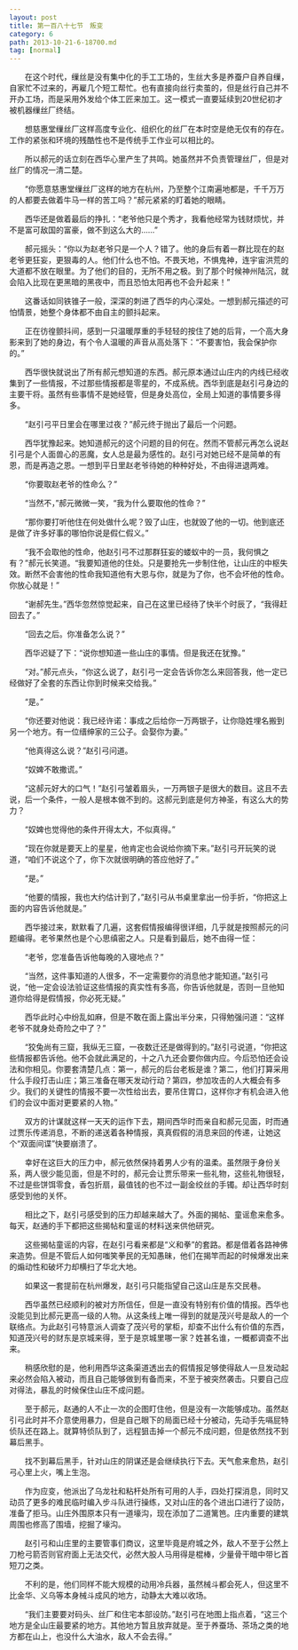 ```yaml
---
layout: post
title: 第一百八十七节　叛变
category: 6
path: 2013-10-21-6-18700.md
tag: [normal]
---
```


　　在这个时代，缫丝是没有集中化的手工工场的，生丝大多是养蚕户自养自缫，自家忙不过来的，再雇几个短工帮忙。也有直接向丝行卖茧的，但是丝行自己并不开办工场，而是采用外发给个体工匠来加工。这一模式一直要延续到20世纪初才被机器缫丝厂终结。

　　想慈惠堂缫丝厂这样高度专业化、组织化的丝厂在本时空是绝无仅有的存在。工作的紧张和环境的残酷性也不是传统手工作业可以相比的。

　　所以郝元的话立刻在西华心里产生了共鸣。她虽然并不负责管理丝厂，但是对丝厂的情况一清二楚。

　　“你愿意慈惠堂缫丝厂这样的地方在杭州，乃至整个江南遍地都是，千千万万的人都要去做着牛马一样的苦工吗？”郝元紧紧的盯着她的眼睛。

　　西华还是做着最后的挣扎：“老爷他只是个秀才，我看他经常为钱财烦忧，并不是富可敌国的富豪，做不到这么大的……”

　　郝元摇头：“你以为赵老爷只是一个人？错了。他的身后有着一群比现在的赵老爷更狂妄，更狠毒的人。他们什么也不怕。不畏天地，不惧鬼神，连宇宙洪荒的大道都不放在眼里。为了他们的目的，无所不用之极。到了那个时候神州陆沉，就会陷入比现在更黑暗的黑夜中，而且恐怕太阳再也不会升起来！”

　　这番话如同铁锥子一般，深深的刺进了西华的内心深处。一想到郝元描述的可怕情景，她整个身体都不由自主的颤抖起来。

　　正在彷徨颤抖间，感到一只温暖厚重的手轻轻的按住了她的后背，一个高大身影来到了她的身边，有个令人温暖的声音从高处落下：“不要害怕，我会保护你的。”

　　西华很快就说出了所有郝元想知道的东西。郝元原本通过山庄内的内线已经收集到了一些情报，不过那些情报都是零星的，不成系统。西华到底是赵引弓身边的主要干将。虽然有些事情不是她经管，但是身处高位，全局上知道的事情要多得多。

　　“赵引弓平日里会在哪里过夜？”郝元终于抛出了最后一个问题。

　　西华犹豫起来。她知道郝元的这个问题的目的何在。然而不管郝元再怎么说赵引弓是个人面兽心的恶魔，女人总是最为感性的。赵引弓对她已经不是简单的有恩，而是再造之恩。一想到平日里赵老爷待她的种种好处，不由得进退两难。

　　“你要取赵老爷的性命么？”

　　“当然不，”郝元微微一笑，“我为什么要取他的性命？”

　　“那你要打听他住在何处做什么呢？毁了山庄，也就毁了他的一切。他到底还是做了许多好事的哪怕你说是假仁假义。”

　　“我不会取他的性命，他赵引弓不过那群狂妄的蝼蚁中的一员，我何惧之有？”郝元长笑道。“我要知道他的住处。只是要抢先一步制住他，让山庄的中枢失效。断然不会害他的性命我知道他有大恩与你，就是为了你，也不会坏他的性命。你放心就是！”

　　“谢郝先生。”西华忽然惊觉起来，自己在这里已经待了快半个时辰了，“我得赶回去了。”

　　“回去之后。你准备怎么说？”

　　西华迟疑了下：“说你想知道一些山庄的事情。但是我还在犹豫。”

　　“对。”郝元点头，“你这么说了，赵引弓一定会告诉你怎么来回答我，他一定已经做好了全套的东西让你到时候来交给我。”

　　“是。”

　　“你还要对他说：我已经许诺：事成之后给你一万两银子，让你隐姓埋名搬到另一个地方。有一位缙绅家的三公子。会娶你为妻。”

　　“他真得这么说？”赵引弓问道。

　　“奴婢不敢撒谎。”

　　“这郝元好大的口气！”赵引弓皱着眉头，一万两银子是很大的数目。这且不去说，后一个条件，一般人是根本做不到的。这郝元到底是何方神圣，有这么大的势力？

　　“奴婢也觉得他的条件开得太大，不似真得。”

　　“现在你就是要天上的星星，他肯定也会说给你摘下来。”赵引弓开玩笑的说道，“咱们不说这个了，你下次就很明确的答应他好了。”

　　“是。”

　　“他要的情报，我也大约估计到了，”赵引弓从书桌里拿出一份手折，“你把这上面的内容告诉他就是。”

　　西华接过来，默默看了几遍，这套假情报编得很详细，几乎就是按照郝元的问题编得。老爷果然也是个心思缜密之人。只是看到最后，她不由得一怔：

　　“老爷，您准备告诉他每晚的入寝地点？”

　　“当然，这件事知道的人很多，不一定需要你的消息他才能知道。”赵引弓说，“他一定会设法验证这些情报的真实性有多高，你告诉他就是，否则一旦他知道你给得是假情报，你必死无疑。”

　　西华此时心中纷乱如麻，但是不敢在面上露出半分来，只得勉强问道：“这样老爷不就身处奇险之中了？”

　　“狡兔尚有三窟，我纵无三窟，一夜数迁还是做得到的。”赵引弓说道，“你把这些情报都告诉他。他不会就此满足的，十之八九还会要你做内应。今后恐怕还会设法和你相见。你要套清楚几点：第一，郝元的后台老板是谁？第二，他们打算采用什么手段打击山庄；第三准备在哪天发动行动？第四，参加攻击的人大概会有多少。我们的关键性的情报不要一次性给出去，要吊住胃口，这样你才有机会进入他们的会议中面对更要紧的人物。”

　　双方的计谋就这样一天天的运作下去，期间西华时而亲自和郝元见面，时而通过贾乐传递消息，不断的递送着各种情报，真真假假的消息来回的传递，让她这个“双面间谍”快要崩溃了。

　　幸好在这巨大的压力中，郝元依然保持着男人少有的温柔。虽然限于身份关系，两人很少能见面，但是不时的，郝元会让贾乐带来一些礼物，这些礼物很轻，不过是些饼饵零食，香包折扇，最值钱的也不过一副金绞丝的手镯。却让西华时刻感受到他的关怀。

　　相比之下，赵引弓感受到的压力却越来越大了。外面的揭帖、童谣愈来愈多。每天，赵通的手下都把这些揭帖和童谣的材料送来供他研究。

　　这些揭帖童谣的内容，在赵引弓看来都是“义和拳”的套路。都是借着各路神佛来造势。但是不管后人如何嗤笑拳民的无知愚昧，他们在揭竿而起的时候爆发出来的煽动性和破坏力却横扫了华北大地。

　　如果这一套提前在杭州爆发，赵引弓只能指望自己这山庄是东交民巷。

　　西华虽然已经顺利的被对方所信任，但是一直没有特别有价值的情报。西华也没能见到比郝元更高一级的人物。从这条线上唯一得到的就是茂兴号是敌人的一个联络点。为此赵引弓特意派人调查了茂兴号的掌柜，却查不出什么有价值的东西，知道茂兴号的财东是京城来得，至于是京城里哪一家？姓甚名谁，一概都调查不出来。

　　稍感欣慰的是，他利用西华这条渠道透出去的假情报足够使得敌人一旦发动起来必然会陷入被动，而且自己能够做到有备而来，不至于被突然袭击。只要自己应对得法，暴乱的时候保住山庄不成问题。

　　至于郝元，赵通的人不止一次的企图盯住他，但是没有一次能够成功。虽然赵引弓此时并不介意使用暴力，但是自己眼下的局面已经十分被动，先动手先嗝屁特侦队还在路上。就算特侦队到了，远程狙击掉一个郝元不成问题，但是依然找不到幕后黑手。

　　找不到幕后黑手，针对山庄的阴谋还是会继续执行下去。天气愈来愈热，赵引弓心里上火，嘴上生泡。

　　作为应变，他派出了乌龙社和粘杆处所有可用的人手，四处打探消息，同时又动员了更多的难民临时编入步斗队进行操练，又对山庄的各个进出口进行了设防，准备了拒马。山庄外围原本只有一道壕沟，现在添加了二道篱笆。庄内重要的建筑周围也修高了围墙，挖掘了壕沟。

　　赵引弓和山庄里的主要管事们商议，这里毕竟是府城之外，敌人不至于公然上刀枪弓箭否则官府面上无法交代，必然大股人马用得是棍棒，少量骨干暗中带匕首短刀之类。

　　不利的是，他们同样不能大规模的动用冷兵器，虽然械斗都会死人，但这里不比金华、义乌等本身械斗成风的地方，动静太大难以收场。

　　“我们主要要对码头、丝厂和住宅本部设防。”赵引弓在地图上指点着，“这三个地方是全山庄最要紧的地方。其他地方暂且放弃就是。至于养蚕场、茶场之类的地方都在山上，也没什么大油水，敌人不会去得。”
